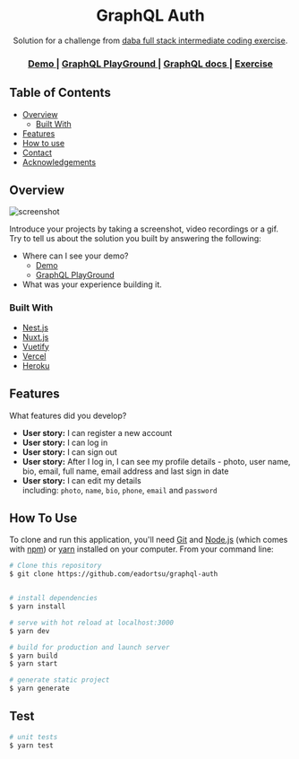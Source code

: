 <!-- Please update value in the {}  -->

<h1 align="center">GraphQL Auth</h1>

<div align="center">
   Solution for a challenge from  <a href="https://investondaba.notion.site/Fullstack-Intermediate-Test-2-c911eab2a18446d4a87eb5ca938f13ad" target="_blank">daba full stack intermediate coding exercise</a>.
</div>

<div align="center">
  <h3>
    <a href="https://auth-6c8y2ojar-eadortsu.vercel.app/">
      Demo
    </a> |
  <a href="https://daba-graphql-auth.herokuapp.com/graphql">
      GraphQL PlayGround
    </a>
    <span> | </span>
    <a href="https://documenter.getpostman.com/view/4654839/UyrGCF32">
      GraphQL docs
    </a>
    <span> | </span>
    <a href="https://investondaba.notion.site/Fullstack-Intermediate-Test-2-c911eab2a18446d4a87eb5ca938f13ad">
      Exercise
    </a>

  </h3>
</div>

<!-- TABLE OF CONTENTS -->

## Table of Contents

- [Overview](#overview)
  - [Built With](#built-with)
- [Features](#features)
- [How to use](#how-to-use)
- [Contact](#contact)
- [Acknowledgements](#acknowledgements)

<!-- OVERVIEW -->

## Overview

![screenshot](https://auth-6c8y2ojar-eadortsu.vercel.app/demo.gif)

Introduce your projects by taking a screenshot, video recordings or a gif. Try to tell us about the solution you built
by answering the following:

- Where can I see your demo?
  -   <a href="https://auth-6c8y2ojar-eadortsu.vercel.app/"> Demo</a>
  - <a href="https://daba-graphql-auth.herokuapp.com/graphql">GraphQL PlayGround </a>
- What was your experience building it.

### Built With

<!-- This section should list any major frameworks that you built your project using. Here are a few examples.-->

- [Nest.js](https://nestjs.com/)
- [Nuxt.js](https://nuxtjs.org/)
- [Vuetify](https://vuetifyjs.com/en/)
- [Vercel](https://vercel.com/)
- [Heroku](https://heroku.com)

## Features

<!-- List the features of your application or follow the template. Don't share the figma file here :) -->

What features did you develop?
- **User story:** I can register a new account
- **User story:** I can log in
- **User story:** I can sign out
- **User story:** After I log in, I can see my profile details - photo, user name, bio, email, full name, email address  and last sign in date
- **User story:** I can edit my details including: `photo`, `name`, `bio`, `phone`, `email` and `password`

## How To Use

<!-- Example: -->

To clone and run this application, you'll need [Git](https://git-scm.com)
and [Node.js](https://nodejs.org/en/download/) (which comes with [npm](http://npmjs.com))
or [yarn](https://yarnpkg.com/) installed on your computer. From your command line:

```bash
# Clone this repository
$ git clone https://github.com/eadortsu/graphql-auth


# install dependencies
$ yarn install

# serve with hot reload at localhost:3000
$ yarn dev

# build for production and launch server
$ yarn build
$ yarn start

# generate static project
$ yarn generate
```

## Test

```bash
# unit tests
$ yarn test
```
